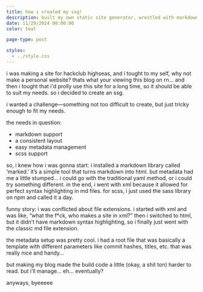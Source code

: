 ```yaml
---
title: how i created my ssg!
description: built my own static site generator, wrestled with markdown, scss, and xml—turned chaos into something kinda cool. here’s how it went down.
date: 11/29/2024 00:00:00
color: teal

page-type: post

styles:
  - ../style.css
---
```


i was making a site for hackclub highseas, and i tought to my self, why not make a personal website? thats what your viewing this blog on rn... and then i tought that i'd prolly use this site for a long time, so it should be able to suit my needs. so i decided to create an ssg.

i wanted a challenge—something not too difficult to create, but just tricky enough to fit my needs.

the needs in question:
- markdown support
- a consistent layout
- easy metadata management
- scss support

so, i knew how i was gonna start: i installed a markdown library called ‘marked.’ it’s a simple tool that turns markdown into html. but metadata had me a little stumped… i could go with the traditional yaml method, or i could try something different. in the end, i went with xml because it allowed for perfect syntax highlighting in md files. for scss, i just used the sass library on npm and called it a day.

funny story: i was conflicted about file extensions. i started with xml and was like, “what the f*ck, who makes a site in xml?” then i switched to html, but it didn’t have markdown syntax highlighting, so i finally just went with the classic md file extension.

the metadata setup was pretty cool. i had a root file that was basically a template with different parameters like commit hashes, titles, etc. that was really nice and handy…

but making my blog made the build code a little (okay, a shit ton) harder to read. but i’ll manage… eh… eventually?

anyways, byeeeee